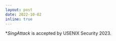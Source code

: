 ```yaml
---
layout: post
date: 2022-10-02
inline: true
---
```


**SingAttack* is accepted by USENIX Security 2023.
